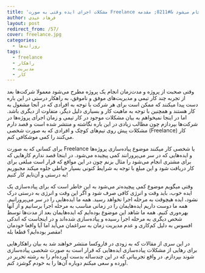 ```yaml
---
title: 'مشکلات اجرای ایده وقتی به صورت Freelance انجام می‌شود &#8211; مقدمه'
author: فرهاد عیدی
layout: post
redirect_from: /57/
cover: freelance.jpg
categories:
  - روزانه‌ها
tags:
  - freelance
  - راهکار
  - مدیریت
  - کار
---
```

وقتی صحبت از پروژه و مدت‌زمان انجام یک پروژه مطرح می‌شود معمولا شرکت‌ها بعد از تجربه چند کار تیمی و مدیریت‌های موفق و ناموفق، به راهکار درستی در این باره دست پیدا میکنند که ممکن است برای هر شرکت با توجه به افرادی که در آنجا مشغول به کار هستند و همچنین با توجه به ماهیت کار و بسیاری دلیل دیگر، متفاوت از دیگری باشد. اما در اینجا نمیخواهم به بیان مشکلات موجود در کار تیمی و زمان اجرای پروژه‌ها در شرکت‌ها بپردازم چون مطالب زیادی در این باره نگاشته و منتشر شده است و قصد دارم مشکلات پیش روی تیم‌های کوچک و افرادی که به صورت شخصی (Freelance) کار می‌کنند را کمی موشکافی کنم.

برای کسانی که به صورت Freelance یا شخصی کار میکنند موضوع پیاده‌سازی پروژه‌ها و ایده‌هایی که در سر می‌پرورانند کمی پیچیده می‌شود. در اینجا قصد ندارم کارهایی که برای مشتری انجام می‌شود را مثال بزنم چون در این مواقع که قرار است مبلغی برای کار دریافت شود و این مبلغ با توجه به شرایط کنونی بسیار حیاطی جلوه میکند مجبوریم به درستی و آن‌تایم کار کنیم!<!-- more -->

وقتی میگویم موضوع کمی پیچیده‌تر می‌شود به این خاطر است که برای پیاده‌سازی یک ایده خوب، باید وقت و انرژی کافی صرف شود و اگر این وقت و انرژی به درستی درک نشود، ایده هیچوقت به مرحله اجرا نخواهد رسید. همه ما ایده‌هایی را در سر می‌پرورانیم. همه ما دوست داریم ایده‌هایمان را در زمانی مناسب به مرحله اجرا برسانیم و از آنها بهره‌وری کنیم. همه ما شاهد این موضوع بوده‌ایم که ایده‌هایمان بعد از مدت‌ها توسط شخص دیگری به مرحله اجرا رسیده و پیاده‌سازی شده‌اند و در اینجاست که اندکی افسوس به دلیل کم‌کاری و عدم مدیریت زمان به سراغمان می‌آید اما آیا واقعا خودمان مقصر بوده‌ایم؟ قطعا بله!

در این سری از مقالات که به زودی در فاروکسا منتشر خواهند شد به بیان راهکارهایی برای رهایی از مشکلات پیاده‌سازی ایده‌هایی که قرار است به صورت شخصی پیاده‌سازی شوند بپردازم. در واقع تجربیاتی که در این چندساله بدست آورده‌ام را به رشته تحریر در آورده و سعی میکنم دوباره آن‌ها را به خودم گوشزد کنم.